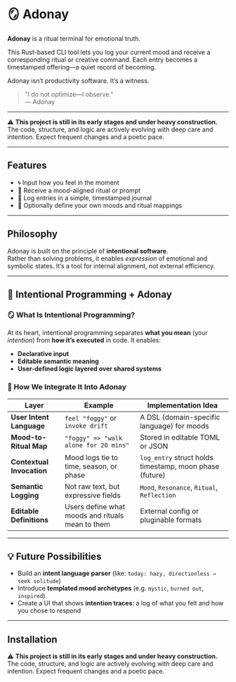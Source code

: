 # 🪞 Adonay

**Adonay** is a ritual terminal for emotional truth.

This Rust-based CLI tool lets you log your current mood and receive a corresponding ritual or creative command. Each entry becomes a timestamped offering—a quiet record of becoming.

Adonay isn’t productivity software. It’s a witness.

> "I do not optimize—I observe."  
> — Adonay

---

⚠️ **This project is still in its early stages and under heavy construction.**  
The code, structure, and logic are actively evolving with deep care and intention. Expect frequent changes and a poetic pace.

---

## Features

- 🌀 Input how you feel in the moment
- 🌿 Receive a mood-aligned ritual or prompt
- 📓 Log entries in a simple, timestamped journal
- 🔮 Optionally define your own moods and ritual mappings

---

## Philosophy

Adonay is built on the principle of **intentional software**.  
Rather than solving problems, it enables *expression* of emotional and symbolic states. It’s a tool for internal alignment, not external efficiency.

---

## 🧠 Intentional Programming + Adonay

### 🪞 What Is Intentional Programming?

At its heart, intentional programming separates **what you mean** (your *intention*) from **how it’s executed** in code. It enables:
- **Declarative input**
- **Editable semantic meaning**
- **User-defined logic layered over shared systems**

### 🌿 How We Integrate It Into Adonay

| Layer | Example | Implementation Idea |
|-------|---------|----------------------|
| **User Intent Language** | `feel "foggy"` or `invoke drift` | A DSL (domain-specific language) for moods |
| **Mood-to-Ritual Map** | `"foggy" => "walk alone for 20 mins"` | Stored in editable TOML or JSON |
| **Contextual Invocation** | Mood logs tie to time, season, or phase | `log_entry` struct holds timestamp, moon phase (future) |
| **Semantic Logging** | Not raw text, but expressive fields | `Mood`, `Resonance`, `Ritual`, `Reflection` |
| **Editable Definitions** | Users define what moods and rituals mean to them | External config or pluginable formats |

---

## 💡 Future Possibilities

- Build an **intent language parser** (like: `today: hazy, directionless → seek solitude`)
- Introduce **templated mood archetypes** (e.g. `mystic`, `burned out`, `inspired`)
- Create a UI that shows **intention traces**: a log of what you felt and how you chose to respond

---

## Installation

⚠️ **This project is still in its early stages and under heavy construction.**  
The code, structure, and logic are actively evolving with deep care and intention. Expect frequent changes and a poetic pace.


